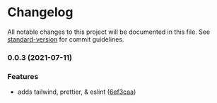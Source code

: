 # Changelog

All notable changes to this project will be documented in this file. See [standard-version](https://github.com/conventional-changelog/standard-version) for commit guidelines.

### 0.0.3 (2021-07-11)


### Features

* adds tailwind, prettier, & eslint ([6ef3caa](https://github.com/davidroyer/vup/commit/6ef3caacbcae9f1265dd782e8b58c4d91c9fc219))
